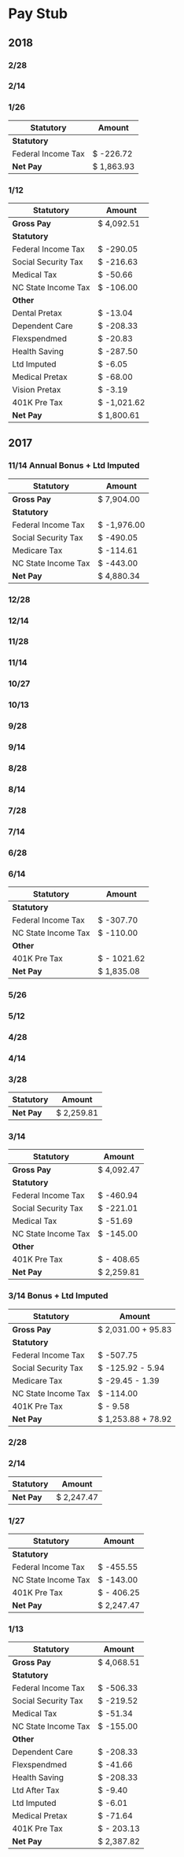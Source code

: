 # Pay Stub
## 2018

### 2/28
### 2/14
### 1/26

Statutory              |    Amount   
---------------------- | ------------ 
**Statutory**          | 
Federal Income Tax     | $   -226.72  
**Net Pay**            | $  1,863.93

### 1/12

Statutory              |    Amount   
---------------------- | ------------ 
**Gross Pay**          | $  4,092.51
**Statutory**          | 
Federal Income Tax     | $   -290.05  
Social Security Tax    | $   -216.63
Medical Tax            | $    -50.66
NC State Income Tax    | $   -106.00 
**Other**              | 
Dental Pretax          | $    -13.04
Dependent Care         | $   -208.33
Flexspendmed           | $    -20.83
Health Saving          | $   -287.50
Ltd Imputed            | $     -6.05
Medical Pretax         | $    -68.00
Vision Pretax          | $     -3.19
401K Pre Tax           | $ -1,021.62
**Net Pay**            | $  1,800.61

## 2017

### 11/14 Annual Bonus + Ltd Imputed

Statutory              |    Amount   
---------------------- | ------------ 
**Gross Pay**          | $  7,904.00
**Statutory**          | 
Federal Income Tax     | $ -1,976.00  
Social Security Tax    | $   -490.05
Medicare Tax           | $   -114.61
NC State Income Tax    | $   -443.00 
**Net Pay**            | $  4,880.34

### 12/28
### 12/14
### 11/28
### 11/14
### 10/27
### 10/13
### 9/28
### 9/14
### 8/28
### 8/14
### 7/28
### 7/14
### 6/28
### 6/14

Statutory              |    Amount   
---------------------- | ------------ 
**Statutory**          | 
Federal Income Tax     | $   -307.70  
NC State Income Tax    | $   -110.00 
**Other**              | 
401K Pre Tax           | $ - 1021.62
**Net Pay**            | $  1,835.08

### 5/26
### 5/12
### 4/28
### 4/14
### 3/28

Statutory              |    Amount   
---------------------- | ------------ 
**Net Pay**            | $  2,259.81

### 3/14

Statutory              |    Amount   
---------------------- | ------------ 
**Gross Pay**          | $  4,092.47
**Statutory**          | 
Federal Income Tax     | $   -460.94  
Social Security Tax    | $   -221.01
Medical Tax            | $    -51.69
NC State Income Tax    | $   -145.00 
**Other**              | 
401K Pre Tax           | $ -  408.65
**Net Pay**            | $  2,259.81


### 3/14 Bonus + Ltd Imputed

Statutory              |    Amount   
---------------------- | ------------ 
**Gross Pay**          | $  2,031.00 + 95.83
**Statutory**          | 
Federal Income Tax     | $   -507.75  
Social Security Tax    | $   -125.92 -  5.94
Medicare Tax           | $    -29.45 -  1.39
NC State Income Tax    | $   -114.00 
401K Pre Tax           | $           -  9.58 
**Net Pay**            | $  1,253.88 + 78.92

### 2/28
### 2/14

Statutory              |    Amount   
---------------------- | ------------ 
**Net Pay**            | $  2,247.47


### 1/27

Statutory              |    Amount   
---------------------- | ------------ 
**Statutory**          | 
Federal Income Tax     | $   -455.55  
NC State Income Tax    | $   -143.00 
401K Pre Tax           | $ -  406.25
**Net Pay**            | $  2,247.47

### 1/13

Statutory              |    Amount   
---------------------- | ------------ 
**Gross Pay**          | $  4,068.51
**Statutory**          | 
Federal Income Tax     | $   -506.33  
Social Security Tax    | $   -219.52
Medical Tax            | $    -51.34
NC State Income Tax    | $   -155.00 
**Other**              | 
Dependent Care         | $   -208.33
Flexspendmed           | $    -41.66
Health Saving          | $   -208.33
Ltd After Tax          | $     -9.40
Ltd Imputed            | $     -6.01
Medical Pretax         | $    -71.64
401K Pre Tax           | $ -  203.13
**Net Pay**            | $  2,387.82





